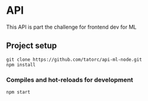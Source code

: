 #   API
This API is part the challenge for frontend dev for ML

## Project setup
```
git clone https://github.com/tatorc/api-ml-node.git
npm install
```

### Compiles and hot-reloads for development
```
npm start
```